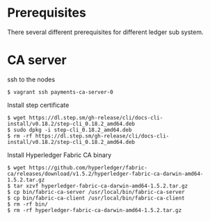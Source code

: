 # Prerequisites

There several different prerequisites for different ledger sub system.

# CA server
ssh to the nodes
```shell
$ vagrant ssh payments-ca-server-0
```

Install step certificate
```shell
$ wget https://dl.step.sm/gh-release/cli/docs-cli-install/v0.18.2/step-cli_0.18.2_amd64.deb
$ sudo dpkg -i step-cli_0.18.2_amd64.deb
$ rm -rf https://dl.step.sm/gh-release/cli/docs-cli-install/v0.18.2/step-cli_0.18.2_amd64.deb
```

Install Hyperledger Fabric CA binary
```shell
$ wget https://github.com/hyperledger/fabric-ca/releases/download/v1.5.2/hyperledger-fabric-ca-darwin-amd64-1.5.2.tar.gz
$ tar xzvf hyperledger-fabric-ca-darwin-amd64-1.5.2.tar.gz
$ cp bin/fabric-ca-server /usr/local/bin/fabric-ca-server
$ cp bin/fabric-ca-client /usr/local/bin/fabric-ca-client
$ rm -rf bin/
$ rm -rf hyperledger-fabric-ca-darwin-amd64-1.5.2.tar.gz
```
